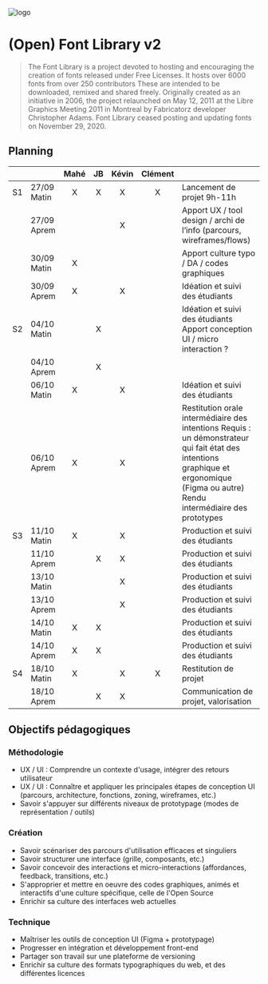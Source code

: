 ![logo](https://upload.wikimedia.org/wikipedia/commons/thumb/a/a9/Open_Font_Library_logo.svg/1920px-Open_Font_Library_logo.svg.png)
# (Open) Font Library v2

> The Font Library is a project devoted to hosting and encouraging the creation of fonts released under Free Licenses. It hosts over 6000 fonts from over 250 contributors These are intended to be downloaded, remixed and shared freely. Originally created as an initiative in 2006, the project relaunched on May 12, 2011 at the Libre Graphics Meeting 2011 in Montreal by Fabricatorz developer Christopher Adams.
> Font Library ceased posting and updating fonts on November 29, 2020.

## Planning
|    |             | Mahé | JB | Kévin | Clément |                                                                                                                                                                                    |
|----|-------------|:----:|:--:|:-----:|:-------:|------------------------------------------------------------------------------------------------------------------------------------------------------------------------------------|
| S1 | 27/09 Matin |   X  |  X |   X   |    X    | Lancement de projet 9h-11h                                                                                                                                                         |
|    | 27/09 Aprem |      |    |   X   |         | Apport UX / tool design / archi de l’info (parcours, wireframes/flows)                                                                                                             |
|    | 30/09 Matin |   X  |    |       |         | Apport culture typo / DA / codes graphiques                                                                                                                                        |
|    | 30/09 Aprem |   X  |    |   X   |         | Idéation et suivi des étudiants                                                                                                                                                    |
| S2 | 04/10 Matin |      |  X |       |         | Idéation et suivi des étudiants Apport conception UI / micro interaction ?                                                                                                         |
|    | 04/10 Aprem |      |  X |       |         |                                                                                                                                                                                    |
|    | 06/10 Matin |   X  |    |   X   |         | Idéation et suivi des étudiants                                                                                                                                                    |
|    | 06/10 Aprem |   X  |    |   X   |         | Restitution orale intermédiaire des intentions Requis : un démonstrateur qui fait état des intentions graphique et ergonomique (Figma ou autre) Rendu intermédiaire des prototypes |
| S3 | 11/10 Matin |   X  |    |   X   |         | Production et suivi des étudiants                                                                                                                                                  |
|    | 11/10 Aprem |      |  X |   X   |         | Production et suivi des étudiants                                                                                                                                                  |
|    | 13/10 Matin |      |    |   X   |         | Production et suivi des étudiants                                                                                                                                                  |
|    | 13/10 Aprem |      |    |   X   |         | Production et suivi des étudiants                                                                                                                                                  |
|    | 14/10 Matin |   X  |  X |       |         | Production et suivi des étudiants                                                                                                                                                  |
|    | 14/10 Aprem |   X  |  X |       |         | Production et suivi des étudiants                                                                                                                                                  |
| S4 | 18/10 Matin |   X  |    |   X   |    X    | Restitution de projet                                                                                                                                                              |
|    | 18/10 Aprem |      |  X |   X   |         | Communication de projet, valorisation                                                                                                                                              |

## Objectifs pédagogiques
### Méthodologie
- UX / UI : Comprendre un contexte d'usage, intégrer des retours utilisateur
- UX / UI : Connaître et appliquer les principales étapes de conception UI (parcours, architecture, fonctions, zoning, wireframes, etc.)
- Savoir s'appuyer sur différents niveaux de prototypage (modes de représentation / outils)
### Création
- Savoir scénariser des parcours d'utilisation efficaces et singuliers
- Savoir structurer une interface (grille, composants, etc.)
- Savoir concevoir des interactions et micro-interactions (affordances, feedback, transitions, etc.)
- S'approprier et mettre en oeuvre des codes graphiques, animés et interactifs d'une culture spécifique, celle de l'Open Source
- Enrichir sa culture des interfaces web actuelles
### Technique
- Maîtriser les outils de conception UI (Figma + prototypage)
- Progresser en intégration et développement front-end
- Partager son travail sur une plateforme de versioning
- Enrichir sa culture des formats typographiques du web, et des différentes licences
